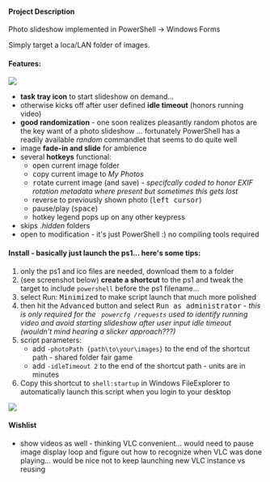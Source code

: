 #### Project Description

Photo slideshow implemented in PowerShell -> Windows Forms

Simply target a loca/LAN folder of images.

#### Features:
![](http://2.bp.blogspot.com/-XWNHk4bUjmw/VnZCbx0p_RI/AAAAAAAAR6Y/hjDvvY8mkqE/s1600/Screen%2BShot%2B2015-12-19%2Bat%2B9.36.43%2BPM.png)

* **task tray icon** to start slideshow on demand...
* otherwise kicks off after user defined **idle timeout** (honors running video)
* **good randomization** - one soon realizes pleasantly random photos are the key want of a photo slideshow ... fortunately PowerShell has a readily available _random_ commandlet that seems to do quite well
* image **fade-in and slide** for ambience
* several **hotkeys** functional:
	* <kbd>o</kbd>pen current image folder
	* <kbd>c</kbd>opy current image to _My Photos_
	* <kbd>r</kbd>otate current image (and save) - *specifcally coded to honor EXIF rotation metadata where present but sometimes this gets lost*
	* reverse to previously shown photo (<kbd>left cursor</kbd>)
	* pause/play (<kbd>space</kbd>)
	* hotkey legend pops up on any other keypress
* skips _.hidden_ folders
* open to modification - it's just PowerShell :) no compiling tools required

#### Install - basically just launch the ps1... here's some tips:
1. only the ps1 and ico files are needed, download them to a folder
1. (see screenshot below) **create a shortcut** to the ps1 and tweak the target to include ```powershell``` before the ps1 filename... 
1. select Run: <kbd>Minimized</kbd> to make script launch that much more polished
1. then hit the <kbd>Advanced</kbd> button and select <kbd>Run as administrator</kbd> - *this is only required for the ``` powercfg /requests``` used to identify running video and avoid starting slideshow after user input idle timeout (wouldn't mind hearing a slicker approach???)*
1. script parameters:
	* add ```-photoPath {path\to\your\images}``` to the end of the shortcut path - shared folder fair game
	* add ```-idleTimeout 2``` to the end of the shortcut path - units are in minutes
1. Copy this shortcut to ```shell:startup``` in Windows FileExplorer to automatically launch this script when you login to your desktop

![](http://3.bp.blogspot.com/-fON1N7pNVps/VnbndLY3ipI/AAAAAAAAR7A/p1T8oja9fso/s1600/Screen%2BShot%2B2015-12-20%2Bat%2B9.26.42%2BAM.png)

#### Wishlist

* show videos as well - thinking VLC convenient... would need to pause image display loop and figure out how to recognize when VLC was done playing... would be nice not to keep launching new VLC instance vs reusing 